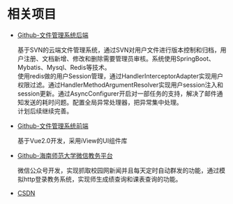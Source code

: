 # 相关项目
<div style="display:none;">
* [版本管理辅助系统](http://112.74.180.248/vcs/#/login)
* [Jenkins](http://112.74.180.248:9001)
</div>

* [Github-文件管理系统后端](https://github.com/fjyqlw/vcs)

   基于SVN的云端文件管理系统，通过SVN对用户文件进行版本控制和归档，用户注册、文档新增、修改和删除需要管理员审核。系统使用SpringBoot、Mybatis、Mysql、Redis等技术。<br/>
   使用redis做的用户Session管理，通过HandlerInterceptorAdapter实现用户权限过滤。通过HandlerMethodArgumentResolver实现用户session注入和session更新。通过AsyncConfigurer开启对一部任务的支持，解决了邮件通知发送的耗时问题。配置全局异常处理器，把异常集中处理。<br/>
   计划后续继续完善。

* [Github-文件管理系统前端](https://github.com/fjyqlw/vcs-vue)
   
   基于Vue2.0开发，采用iView的UI组件库

* [Github-海南师范大学微信教务平台](https://github.com/fjyqlw/hainnujwc)

   微信公众号开发，实现抓取校园网新闻并且每天定时自动群发的功能，通过模拟http登录教务系统，实现师生成绩查询和课表查询的功能。

* [CSDN](https://blog.csdn.net/zxcv1234zx12)
